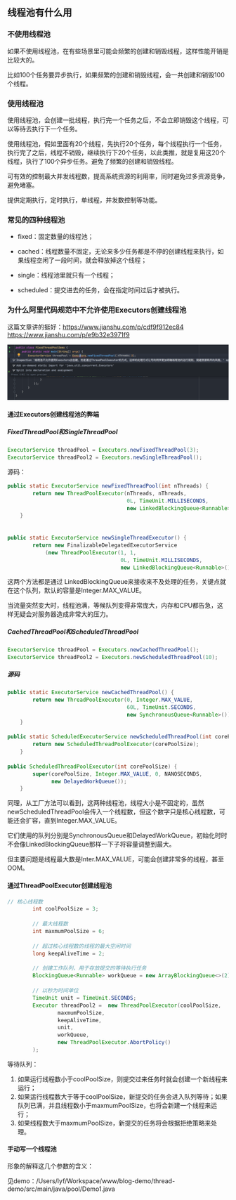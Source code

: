## 线程池有什么用

### 不使用线程池

如果不使用线程池，在有些场景里可能会频繁的创建和销毁线程，这样性能开销是比较大的。

比如100个任务要异步执行，如果频繁的创建和销毁线程，会一共创建和销毁100个线程。

### 使用线程池

使用线程池，会创建一批线程，执行完一个任务之后，不会立即销毁这个线程，可以等待去执行下一个任务。

使用线程池，假如里面有20个线程，先执行20个任务，每个线程执行一个任务，执行完了之后，线程不销毁，继续执行下20个任务，以此类推，就是复用这20个线程，执行了100个异步任务。避免了频繁的创建和销毁线程。

可有效的控制最大并发线程数，提高系统资源的利用率，同时避免过多资源竞争，避免堵塞。

提供定期执行，定时执行，单线程，并发数控制等功能。

### 常见的四种线程池

- fixed：固定数量的线程池；

- cached：线程数量不固定，无论来多少任务都是不停的创建线程来执行，如果线程空闲了一段时间，就会释放掉这个线程；
- single：线程池里就只有一个线程；
- scheduled：提交进去的任务，会在指定时间过后才被执行。



### 为什么阿里代码规范中不允许使用Executors创建线程池

这篇文章讲的挺好：https://www.jianshu.com/p/cdf9f912ec84      https://www.jianshu.com/p/e9b32e3971f9

<img src="26：线程池.assets/image-20210908084816388.png" alt="image-20210908084816388" style="zoom:80%;" />

#### 通过Executors创建线程池的弊端

##### FixedThreadPool和SingleThreadPool

```java
ExecutorService threadPool = Executors.newFixedThreadPool(3);
ExecutorService threadPool2 = Executors.newSingleThreadPool();
```

源码：

```java
public static ExecutorService newFixedThreadPool(int nThreads) {
        return new ThreadPoolExecutor(nThreads, nThreads,
                                      0L, TimeUnit.MILLISECONDS,
                                      new LinkedBlockingQueue<Runnable>());
    }


public static ExecutorService newSingleThreadExecutor() {
        return new FinalizableDelegatedExecutorService
            (new ThreadPoolExecutor(1, 1,
                                    0L, TimeUnit.MILLISECONDS,
                                    new LinkedBlockingQueue<Runnable>()));
```

这两个方法都是通过 LinkedBlockingQueue<Runnable>来接收来不及处理的任务，关键点就在这个队列，默认的容量是Integer.MAX_VALUE。

当流量突然变大时，线程池满，等候队列变得非常庞大，内存和CPU都告急，这样无疑会对服务器造成非常大的压力。

##### CachedThreadPool和ScheduledThreadPool

##### 

```java
ExecutorService threadPool = Executors.newCachedThreadPool();
ExecutorService threadPool2 = Executors.newScheduledThreadPool(10);
```

##### 源码

```java
public static ExecutorService newCachedThreadPool() {
        return new ThreadPoolExecutor(0, Integer.MAX_VALUE,
                                      60L, TimeUnit.SECONDS,
                                      new SynchronousQueue<Runnable>());
    }

public static ScheduledExecutorService newScheduledThreadPool(int corePoolSize) {
        return new ScheduledThreadPoolExecutor(corePoolSize);
    }

public ScheduledThreadPoolExecutor(int corePoolSize) {
        super(corePoolSize, Integer.MAX_VALUE, 0, NANOSECONDS,
              new DelayedWorkQueue());
    }
```

同理，从工厂方法可以看到，这两种线程池，线程大小是不固定的，虽然newScheduledThreadPool会传入一个线程数，但这个数字只是核心线程数，可能还会扩容，直到Integer.MAX_VALUE。

它们使用的队列分别是SynchronousQueue和DelayedWorkQueue，初始化时时不会像LinkedBlockingQueue那样一下子将容量调整到最大。

但主要问题是线程最大数是Inter.MAX_VALUE，可能会创建非常多的线程，甚至OOM。

#### 通过ThreadPoolExecutor创建线程池

```java
// 核心线程数
        int coolPoolSize = 3;

        // 最大线程数
        int maxmumPoolSize = 6;

        // 超过核心线程数的线程的最大空闲时间
        long keepAliveTime = 2;

        // 创建工作队列，用于存放提交的等待执行任务
        BlockingQueue<Runnable> workQueue = new ArrayBlockingQueue<>(2);
        
        // 以秒为时间单位
        TimeUnit unit = TimeUnit.SECONDS;
        Executor threadPool2 =  new ThreadPoolExecutor(coolPoolSize,
                maxmumPoolSize,
                keepAliveTime,
                unit,
                workQueue,
                new ThreadPoolExecutor.AbortPolicy()
        );
```

等待队列：

1. 如果运行线程数小于coolPoolSize，则提交过来任务时就会创建一个新线程来运行；
2. 如果运行线程数大于等于coolPoolSize，新提交的任务会进入队列等待；如果队列已满，并且线程数小于maxmumPoolSize，也将会新建一个线程来运行；
3. 如果线程数大于maxmumPoolSize，新提交的任务将会根据拒绝策略来处理。

#### 手动写一个线程池

形象的解释这几个参数的含义：

见demo：/Users/lyf/Workspace/www/blog-demo/thread-demo/src/main/java/pool/Demo1.java

